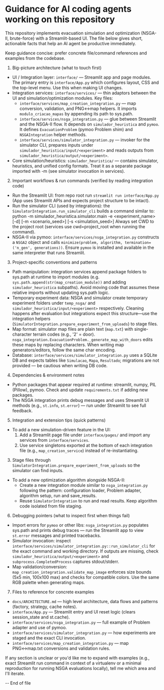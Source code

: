 <!-- .github/copilot-instructions.md -->
# Guidance for AI coding agents working on this repository

This repository implements evacuation simulation and optimization (NSGA-II, brute-force) with a Streamlit-based UI. The file below gives short, actionable facts that help an AI agent be productive immediately.

Keep guidance concise: prefer concrete file/command references and examples from the codebase.

1) Big-picture architecture (what to touch first)
- UI / Integration layer: `interface/` — Streamlit app and page modules. The primary entry is `interface/App.py` which configures layout, CSS and the top-level menu. Use this when making UI changes.
- Integration services: `interface/services/` — thin adaptors between the UI and simulation/optimization modules. Key files:
  - `interface/services/map_creation_integration.py` — map conversion, validation, and PNG↔map helpers. It imports `modulo_criacao_mapas` by appending its path to sys.path.
  - `interface/services/nsga_integration.py` — glue between Streamlit and the NSGA-II flow. It depends on `simulador_heuristica` and `pymoo`. It defines `EvacuationProblem` (pymoo Problem shim) and `NSGAIntegration` helper methods.
  - `interface/services/simulator_integration.py` — invoker for the simulator CLI, prepares inputs under `simulador_heuristica/input/<experiment>` and reads outputs from `simulador_heuristica/output/<experiment>`.
- Core simulation/heuristics: `simulador_heuristica/` — contains simulator, heuristics, and unified config formats. Treat it as a separate package imported with -m (see simulator invocation in services).

2) Important workflows & run commands (verified by reading integration code)
- Run the Streamlit UI: from repo root run `streamlit run interface/App.py` (App uses Streamlit APIs and expects project structure to be intact).
- Run the simulator CLI (used by integrations): the `SimulatorIntegration.run_simulator_cli` builds a command similar to:
  python -m simulador_heuristica.simulator.main -e <experiment_name> [-d] [-m <scenario_seed>] [-s <simulation_seed>]
  Always set CWD to the project root (services use cwd=project_root when running the command).
- NSGA-II via pymoo: `interface/services/nsga_integration.py` constructs a `NSGA2` object and calls `minimize(problem, algorithm, termination=('n_gen', generations))`. Ensure `pymoo` is installed and available in the same interpreter that runs Streamlit.

3) Project-specific conventions and patterns
- Path manipulation: integration services append package folders to sys.path at runtime to import modules (e.g. `sys.path.append(str(map_creation_module))` and adding `simulador_heuristica` subpaths). Avoid moving code that assumes these relative imports without updating sys.path logic.
- Temporary experiment data: NSGA and simulator create temporary experiment folders under `temp_nsga/` and `simulador_heuristica/input/<experiment>` respectively. Cleaning happens after evaluation but integrations expect this structure—use the integration helpers (`SimulatorIntegration.prepare_experiment_from_uploads`) to stage files.
- Map format: simulator map files are plain text (`map.txt`) with single-character terrain codes (e.g., '2' = door). `nsga_integration.EvacuationProblem._generate_map_with_doors` edits these maps by replacing characters. When writing map generators/editors, follow the same char encoding.
- Database: `interface/services/simulator_integration.py` uses a SQLite DB and expects tables like `Simulacao`, `Mapa`, `Resultado`; migrations are not provided — be cautious when writing DB code.

4) Dependencies & environment notes
- Python packages that appear required at runtime: streamlit, numpy, PIL (Pillow), pymoo. Check and update `requirements.txt` if adding new packages.
- The NSGA integration prints debug messages and uses Streamlit UI methods (e.g., `st.info`, `st.error`) — run under Streamlit to see full feedback.

5) Integration and extension tips (quick patterns)
- To add a new simulation-driven feature in the UI:
  1. Add a Streamlit page file under `interface/pages/` and import any services from `interface/services`.
  2. Use service singletons exported at the bottom of each integration file (e.g., `map_creation_service`) instead of re-instantiating.
 3. Stage files through `SimulatorIntegration.prepare_experiment_from_uploads` so the simulator can find inputs.

- To add a new optimization algorithm alongside NSGA-II:
  - Create a new integration module similar to `nsga_integration.py` following the pattern: configuration loader, Problem adapter, algorithm setup, run and save_results.
  - Reuse `SimulatorIntegration` to run and read results. Keep algorithm code isolated from file staging.

6) Debugging pointers (what to inspect first when things fail)
- Import errors for `pymoo` or other libs: `nsga_integration.py` populates sys.path and prints debug traces — run the Streamlit app to view `st.error` messages and printed tracebacks.
- Simulator invocation: inspect `interface/services/simulator_integration.py::run_simulator_cli` for the exact command and working directory. If outputs are missing, check `simulador_heuristica/output/<experiment>` and `subprocess.CompletedProcess` captures stdout/stderr.
- Map validation/conversion: `map_creation_integration.validate_map_image` enforces size bounds (5x5 min, 100x100 max) and checks for compatible colors. Use the same RGB palette when generating maps.

7) Files to reference for concrete examples
- `docs/ARCHITECTURE.md` — high level architecture, data flows and patterns (factory, strategy, cache notes).
- `interface/App.py` — Streamlit entry and UI reset logic (clears session_state and st.cache).
- `interface/services/nsga_integration.py` — full example of Problem adapter and use of pymoo.
- `interface/services/simulator_integration.py` — how experiments are staged and the exact CLI invocation.
- `interface/services/map_creation_integration.py` — map PNG↔map.txt conversions and validation rules.

If any section is unclear or you'd like me to expand with examples (e.g., exact Streamlit run command in context of a virtualenv or a minimal reproduction for running NSGA evaluations locally), tell me which area and I'll iterate.

-- End of file
